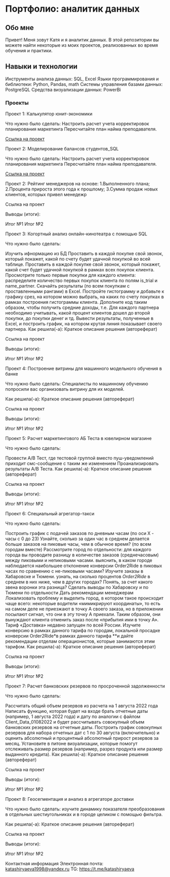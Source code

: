 # Портфолио: аналитик данных
## Обо мне
Привет! Меня зовут Катя и я аналитик данных. В этой репозитории вы можете найти некоторые из моих проектов, реализованных во время обучения и практики.

## Навыки и технологии
Инструменты анализа данных: SQL, Excel
Языки программирования и библиотеки: Python, Pandas, math
Системы управления базами данных: PostgreSQL
Средства визуализации данных: PowerBi

### Проекты
Проект 1: Калькулятор юнит-экономики

Что нужно было сделать:
Настроить расчет учета корректировок планирования маркетинга
Пересчитайте план найма преподавателя.

[Ссылка на проект](https://docs.google.com/spreadsheets/d/1euTJSjFqhlwEGodSz61s8UJZsz2Oicbe/edit#gid=1676190264)

Проект 2: Моделирование балансов студентов_SQL

Что нужно было сделать:
Настроить расчет учета корректировок планирования маркетинга
Пересчитайте план найма преподавателя.

[Ссылка на проект](https://docs.google.com/spreadsheets/d/1XRJR-xGP5ad59WEpc9ZZVXh5xp0ggkf_/edit#gid=1341345917)

Проект 2: Рейтинг менеджеров на основе: 1.Выполненного плана; 2.Процента прироста этого года к прошлому; 3.Сумма продаж новых клиентов, которых привел менедежр 

Ссылка на проект

Выводы (итоги):

Итог №1
Итог №2

Проект 3: Когортный анализ онлайн-кинотеатра с помощью SQL

Что нужно было сделать:

Изучить ифнормацию из БД
Проставить в каждой покупке свой звонок, который покажет, какой по счету будет удачной покупкой во всей таблице.
Проставить в каждой покупке свой звонок, который покажет, какой счет будет удачной покупкой в ​​рамках всех покупок клиента.
Просмотрите только первые покупки для каждого клиента: распределите количество первых покупок клиента по полям is_trial и name_partner.
Скачайть результаты (по всем покупкам с проставленными рангами) в Excel. Постройте гистограмму и добавьте к графику срез, на котором можно выбрать, на каких по счету покупках в рамках построения гистограммы клиента.
Дополните код таким образом, чтобы получить средние доходы, т.е. Для каждого партнера необходимо учитывать, какой процент клиентов дошел до второй покупки, до покупки денег и тд.
Вывести результаты, полученные в Excel, и построить график, на котором крутая линия показывает своего партнера.
Как решила(-а): Краткое описание решения (автореферат)

Ссылка на проект

Выводы (итоги):

Итог №1
Итог №2

Проект 4: Построение витрины для машинного модельного обучения в банке

Что нужно было сделать: Специалисты по машинному обучению попросили вас организовать витрину для их моделей.

Как решила(-а): Краткое описание решения (автореферат)

Ссылка на проект

Выводы (итоги):

Итог №1
Итог №2

Проект 5: Расчет маркетингового АБ Теста в ювелирном магазине

Что нужно было сделать:

Провести A/B Тест, где тестовой группой вместо пуш-уведомлений приходит смс-сообщение с таким же изменением
Проанализировать результаты A/B Теста.
Как решила(-а): Краткое описание решения (автореферат)

Ссылка на проект

Выводы (итоги):

Итог №1
Итог №2

Проект 6: Специальный агрегатор-такси

Что нужно было сделать:

Построить график с подачей заказов по дневным часам (по оси Х - часы с 0 до 23)
Узнайте, сколько за один час в среднем делается больше заказов на пиковые часы, чем в обычное время? (по всем городам вместе)
Рассмотрите город по отдельности: для каждого города вы проводите разницу в количестве заказов (среднечасовым) между пиковыми и непиковыми часами.
выяснить, в каком городе наблюдается наибольшее отклонение конверсии Order2Ride в пиковых часах по сравнению с не-пиковыми часами?
Изучите заказы в Хабаровске и Тюмени.
узнать, на сколько процентов *Order2Ride* в среднем в них ниже, чем в других городах?
Понять, за счет какого звена воронки эта разница? Сделать выводы по Хабаровску и по Тюмени по отдельности
Дать рекомендации менеджерам
Локализовать проблему и выделить город, в котором такое происходит чаще всего: некоторые водители «мимикрируют координаты», то есть на самом деле не приезжают в точку А своего заказа, но в приложении посылают сигнал, что они в эту точку А приехали. Таким образом, они вынуждают клиента отменить заказ после «прибытия ими в точку А».
Тариф «Доставка» недавно запущен по всей России. Изучите конверсию в рамках данного тарифа по городам, локальной просадке конверсии Order2Ride*в рамках данного тарифа **и дайте рекомендации отделам операционистов, которые занимаются этим тарифом.
Как решила(-а): Краткое описание решения (автореферат)

Ссылка на проект

Выводы (итоги):

Итог №1
Итог №2

Проект 7: Расчет банковских резервов по просроченной задолженности

Что нужно было сделать:

Рассчитать общий объем резервов из расчета на 1 августа 2022 года
Написать функцию, которая будет на входе брать отчетные даты (например, 1 августа 2022 года) и дату по аналогии с файлом Client_Data_01082022 и будет рассчитывать совокупный объем банковских резервов на отчетные даты.
Построить график совокупных резервов для набора отчетных дат с 1 по 30 августа (включительно) и оценить абсолютный и процентный абсолютный прирост резервов за месяц.
Установите в питоне визуализации, которые помогут отслеживать размер резервов (например, разрез продукта или размер выданного кредита).
Как решила(-а): Краткое описание решения (автореферат)

Ссылка на проект

Выводы (итоги):

Итог №1
Итог №2

Проект 8: Геосегментация и анализ в агрегаторе доставки

Что нужно было сделать: изучите динамику показателя преобразования в отдельных шестиугольниках и в городе целиком с помощью фильтра.

Как решила(-а): Краткое описание решения (автореферат)

Ссылка на проект

Выводы (итоги):

Итог №1
Итог №2



Контактная информация
Электронная почта: katashiryaeva1998@yandex.ru
TG: https://t.me/katashiryaeva

